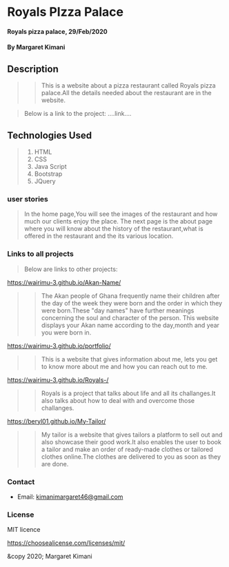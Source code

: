 # Royals PIzza Palace
#### Royals pizza palace, 29/Feb/2020
#### By **Margaret Kimani**
## Description
>>This is a website about a pizza restaurant called Royals pizza palace.All the details needed about the restaurant are in the website.

>Below is a link to the project:
  ....link....
## Technologies Used
>
> 1. HTML
> 2. CSS
> 3. Java Script
> 4. Bootstrap
> 5. JQuery
>
### user stories
> In the home page,You will see the images of the restaurant and how much our clients enjoy the place.
> The next page is the about page where you will know about the history of the restaurant,what is offered in the restaurant and the its various location.
### Links to all projects
>Below are links to other projects:

https://wairimu-3.github.io/Akan-Name/

>>The Akan people of Ghana frequently name their children after the day of the week they were born and the order in which they were born.These "day names" have further meanings concerning the soul and character of the person. This website displays your Akan name according to the day,month and year you were born in.

https://wairimu-3.github.io/portfolio/

>>This is a website that gives information about me, lets you get to know more about me and how you can reach out to me.

https://wairimu-3.github.io/Royals-/

>>Royals is a project that talks about life and all its challanges.It also talks about how to deal with and overcome those challanges.

https://beryl01.github.io/My-Tailor/

>>My tailor is a website that gives tailors a platform to sell out and also showcase their good work.It also enables the user to book a tailor and make an order of ready-made clothes or tailored clothes online.The clothes are delivered to you as soon as they are done.
### Contact 
+  Email: kimanimargaret46@gmail.com
### License
MIT licence

https://choosealicense.com/licenses/mit/

&copy 2020;
Margaret Kimani